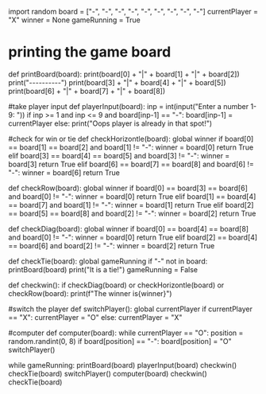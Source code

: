 import random
board = ["-", "-", "-",
         "-", "-", "-",
         "-", "-", "-"]
currentPlayer = "X"
winner = None
gameRunning = True

# printing the game board
def printBoard(board):
    print(board[0] + "|" + board[1] + "|" + board[2])
    print("----------")
    print(board[3] + "|" + board[4] + "|" + board[5])
    print(board[6] + "|" + board[7] + "|" + board[8])

#take player input
def playerInput(board):
    inp = int(input("Enter a number 1-9: "))
    if inp >= 1 and inp <= 9 and board[inp-1] == "-":
        board[inp-1] = currentPlayer 
    else:
        print("Oops player is already in that spot!")

#check for win or tie
def checkHorizontle(board):
    global winner
    if board[0] == board[1] == board[2] and board[1] != "-":
        winner = board[0]
        return True
    elif board[3] == board[4] == board[5] and board[3] != "-":
        winner = board[3]
        return True
    elif board[6] == board[7] == board[8] and board[6] != "-":
        winner = board[6]
        return True
    
def checkRow(board):
    global winner
    if board[0] == board[3] == board[6] and board[0] != "-":
        winner = board[0]
        return True
    elif board[1] == board[4] == board[7] and board[1] != "-":
        winner = board[1]
        return True
    elif board[2] == board[5] == board[8] and board[2] != "-":
        winner = board[2]
        return True
    
def checkDiag(board):
    global winner
    if board[0] == board[4] == board[8] and board[0] != "-":
        winner = board[0]
        return True
    elif board[2] == board[4] == board[6] and board[2] != "-":
        winner = board[2]
        return True

def checkTie(board):
    global gameRunning
    if "-" not in board:
        printBoard(board)
        print("It is a tie!")
        gameRunning = False

def checkwin():
    if checkDiag(board) or checkHorizontle(board) or checkRow(board):
        print(f"The winner is{winner}")        

#switch the player
def switchPlayer():
    global currentPlayer
    if currentPlayer == "X":
        currentPlayer = "O"
    else:
        currentPlayer = "X"    

#computer
def computer(board):
    while currentPlayer == "O":
        position = random.randint(0, 8)
        if board[position] == "-":
            board[position] = "O"
            switchPlayer()

while gameRunning:
    printBoard(board)
    playerInput(board)
    checkwin()
    checkTie(board)
    switchPlayer()
    computer(board)
    checkwin()
    checkTie(board)
